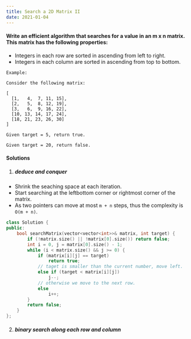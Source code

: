 ```yaml
---
title: Search a 2D Matrix II
date: 2021-01-04
---
```

#### Write an efficient algorithm that searches for a value in an m x n matrix. This matrix has the following properties:

-    Integers in each row are sorted in ascending from left to right.
-    Integers in each column are sorted in ascending from top to bottom.

```
Example:

Consider the following matrix:

[
  [1,   4,  7, 11, 15],
  [2,   5,  8, 12, 19],
  [3,   6,  9, 16, 22],
  [10, 13, 14, 17, 24],
  [18, 21, 23, 26, 30]
]

Given target = 5, return true.

Given target = 20, return false.
```


#### Solutions

1. ##### deduce and conquer

- Shrink the seaching space at each iteration.
- Start searching at the leftbottom corner or rightmost corner of the matrix.
- As two pointers can move at most `m + n` steps, thus the complexity is `O(m + n)`.


```cpp
class Solution {
public:
    bool searchMatrix(vector<vector<int>>& matrix, int target) {
        if (!matrix.size() || !matrix[0].size()) return false;
        int i = 0, j = matrix[0].size() - 1;
        while (i < matrix.size() && j >= 0) {
            if (matrix[i][j] == target)
                return true;
            // taget is smaller than the current number, move left.
            else if (target < matrix[i][j])
                j--;
            // otherwise we move to the next row.
            else
                i++;
        }
        return false;
    }
};
```

2. ##### binary search along each row and column

```cpp


```